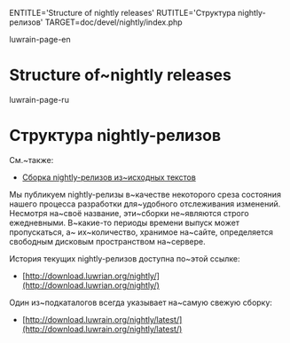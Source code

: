
ENTITLE='Structure of nightly releases'
RUTITLE='Структура nightly-релизов'
TARGET=doc/devel/nightly/index.php

luwrain-page-en

# Structure of~nightly releases 


luwrain-page-ru

# Структура nightly-релизов

См.~также:

* [Сборка nightly-релизов из~исходных текстов](local:compilation/)

Мы публикуем nightly-релизы в~качестве некоторого среза состояния нашего процесса разработки для~удобного отслеживания изменений.
Несмотря на~своё название, эти~сборки  не~являются строго ежедневными.
В~какие-то периоды времени выпуск может пропускаться,
а~ их~количество, хранимое на~сайте, определяется свободным дисковым пространством на~сервере.

История текущих nightly-релизов доступна по~этой ссылке:

* [http://download.luwrian.org/nightly/](http://download.luwrian.org/nightly/)

Один из~подкаталогов всегда указывает на~самую свежую сборку:

* [http://download.luwrain.org/nightly/latest/](http://download.luwrain.org/nightly/latest/)

